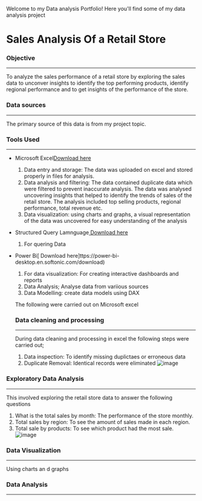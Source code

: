 Welcome to my Data analysis Portfolio! Here you'll find some of my data analysis project

# Sales Analysis Of a Retail Store

### Objective
----
To analyze the sales performance of a retail store by exploring the sales data to unconver insights to identify the top performing products, identify regional performance and to get insights of the performance of the store.

### Data sources
---
The primary source of this data is from my project topic.

### Tools Used
---
- Microsoft Excel[Download here](https:www.microsoft.com)
  1. Data entry and storage:
     The data was uploaded on excel and stored properly in files for analysis.
  2. Data analysis and filtering:
     The data contained duplicate data which were filtered to prevent inaccurate analysis. The data was analysed uncovering 
     insights that helped to identify the trends of sales of the 
     retail store. The analysis included top selling products, regional performance, total revenue etc.
  3. Data visualization:
     using charts and graphs, a visual representation of the data was uncovered for easy understanding of the analysis
   
- Structured Query Lamnguage[ Download here](http://www.microsoft.com)
  1. For quering Data
     
- Power Bi[ Download here]ttps://power-bi-desktop.en.softonic.com/download)
  1. For data visualization: For creating interactive dashboards and reports
  2. Data Analysis; Analyse data from variious sources
  3. Data Modelling: create data models using DAX
     
  The following were carried out on Microsoft excel
  ### Data cleaning and processing
  ---
  During data cleaning and processing in excel the following steps were carried out;
  1. Data inspection: To identify missing duplictaes or erroneous data
  2. Duplicate  Removal: Identical records were eliminated
     ![image](https://github.com/user-attachments/assets/968e566c-145f-42ce-825c-f6af9f90be3a)

 ### Exploratory Data Analysis
  ---
  This involved exploring the retail store data to answer the following questions
  1. What is the total sales by month: The performance of the store monthly.
  2. Total sales by region: To see the amount of sales made in each region.
  3. Total sale by products: To see which product had the most sale.
   ![image](https://github.com/user-attachments/assets/34012f63-2afb-457f-83d0-2b87ec6c6759)

### Data Visualization
---
Using charts an d graphs 


### Data Analysis
---




  
